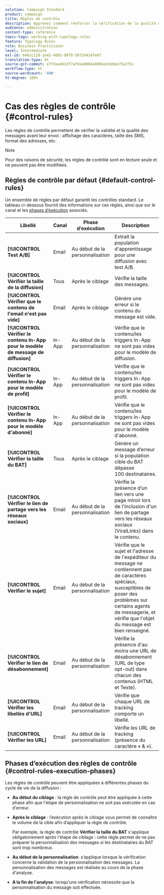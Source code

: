 ```yaml
---
solution: Campaign Standard
product: campaign
title: Règles de contrôle
description: Apprenez comment renforcer la vérification de la qualité des messages avec les règles de contrôle.
audience: administration
content-type: reference
topic-tags: working-with-typology-rules
feature: Typology Rules
role: Business Practitioner
level: Intermediate
exl-id: 6461c128-1e42-4685-88f8-507244147e6f
translation-type: ht
source-git-commit: e7fdaa4b1d77afdae8004a88bbe41bbbe75a3f3c
workflow-type: ht
source-wordcount: '490'
ht-degree: 100%

---
```


# Cas des règles de contrôle {#control-rules}

Les règles de contrôle permettent de vérifier la validité et la qualité des messages avant leur envoi : affichage des caractères, taille des SMS, format des adresses, etc.

>[!NOTE]
>
>Pour des raisons de sécurité, les règles de contrôle sont en lecture seule et ne peuvent pas être modifiées.

## Règles de contrôle par défaut {#default-control-rules}

Un ensemble de règles par défaut garantit les contrôles standard. Le tableau ci-dessous fournit des informations sur ces règles, ainsi que sur le canal et les [phases d’exécution](#control-rules-execution-phases) associés.

| Libellé | Canal | Phase d’exécution | Description |
---------|----------|---------|---------
| **[!UICONTROL Test A/B]** | Email | Au début de la personnalisation | Extrait la population d&#39;apprentissage pour une diffusion avec test A/B. |
| **[!UICONTROL Vérifier la taille de la diffusion]** | Tous | Après le ciblage | Vérifie la taille des messages. |
| **[!UICONTROL Vérifier que le contenu de l&#39;email n&#39;est pas vide]** | Email | Après le ciblage | Génère une erreur si le contenu du message est vide. |
| **[!UICONTROL Vérifier le contenu In-App pour le modèle de message de diffusion]** | In-App | Au début de la personnalisation | Vérifie que le contenu/les triggers In-App ne sont pas vides pour le modèle de diffusion. |
| **[!UICONTROL Vérifier le contenu In-App pour le modèle de profil]** | In-App | Au début de la personnalisation | Vérifie que le contenu/les triggers In-App ne sont pas vides pour le modèle de profil. |
| **[!UICONTROL Vérifier le contenu In-App pour le modèle d&#39;abonné]** | In-App | Au début de la personnalisation | Vérifie que le contenu/les triggers In-App ne sont pas vides pour le modèle d&#39;abonné. |
| **[!UICONTROL Vérifier la taille du BAT]** | Tous | Après le ciblage | Génère un message d’erreur si la population cible du BAT dépasse 100 destinataires. |
| **[!UICONTROL Vérifier le lien de partage vers les réseaux sociaux]** | Email | Au début de la personnalisation | Vérifie la présence d’un lien vers une page miroir lors de l&#39;inclusion d&#39;un lien de partage vers les réseaux sociaux (ViralLinks) dans le contenu. |
| **[!UICONTROL Vérifier le sujet]** | Email | Au début de la personnalisation | Vérifie que le sujet et l&#39;adresse de l&#39;expéditeur du message ne contiennent pas de caractères spéciaux, susceptibles de poser des problèmes sur certains agents de messagerie, et vérifie que l&#39;objet du message est bien renseigné. |
| **[!UICONTROL Vérifier le lien de désabonnement]** | Email | Au début de la personnalisation | Vérifie la présence d&#39;au moins une URL de désabonnement (URL de type opt-out) dans chacun des contenus (HTML et Texte). |
| **[!UICONTROL Vérifier les libellés d&#39;URL]** | Email | Au début de la personnalisation | Vérifie que chaque URL de tracking comporte un libellé. |
| **[!UICONTROL Vérifier les URL]** | Email | Au début de la personnalisation | Vérifie les URL de tracking (présence du caractère « &amp; »). |

## Phases d’exécution des règles de contrôle {#control-rules-execution-phases}

Les règles de contrôle peuvent être appliquées à différentes phases du cycle de vie de la diffusion :

* **Au début du ciblage** : la règle de contrôle peut être appliquée à cette phase afin que l&#39;étape de personnalisation ne soit pas exécutée en cas d&#39;erreur.

* **Après le ciblage** : l’exécution après le ciblage vous permet de connaître le volume de la cible afin d’appliquer la règle de contrôle.

   Par exemple, la règle de contrôle **Vérifier la taille du BAT** s&#39;applique obligatoirement après l&#39;étape de ciblage : cette règle permet de ne pas préparer la personnalisation des messages si les destinataires du BAT sont trop nombreux.

* **Au début de la personnalisation**: s’applique lorsque la vérification concerne la validation de la personnalisation des messages. La personnalisation des messages est réalisée au cours de la phase d&#39;analyse.

* **A la fin de l&#39;analyse**: lorsqu’une vérification nécessite que la personnalisation du message soit effectuée.
